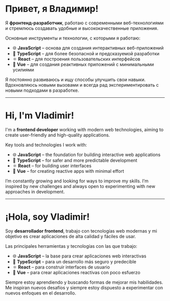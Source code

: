 # Привет, я Владимир!

Я **фронтенд-разработчик**, работаю с современными веб-технологиями и стремлюсь создавать удобные и высококачественные приложения.

Основные инструменты и технологии, с которыми я работаю:

- 🌐 **JavaScript** – основа для создания интерактивных веб-приложений
- 🔧 **TypeScript** – для более безопасной и предсказуемой разработки
- ⚛️ **React** – для построения пользовательских интерфейсов
- 🔄 **Vue** – для создания реактивных приложений с минимальными усилиями

Я постоянно развиваюсь и ищу способы улучшить свои навыки. Вдохновляюсь новыми вызовами и всегда рад экспериментировать с новыми подходами в разработке.

---

# Hi, I'm Vladimir!

I'm a **frontend developer** working with modern web technologies, aiming to create user-friendly and high-quality applications.

Key tools and technologies I work with:

- 🌐 **JavaScript** – the foundation for building interactive web applications
- 🔧 **TypeScript** – for safer and more predictable development
- ⚛️ **React** – for building user interfaces
- 🔄 **Vue** – for creating reactive apps with minimal effort

I’m constantly growing and looking for ways to improve my skills. I’m inspired by new challenges and always open to experimenting with new approaches in development.

---

# ¡Hola, soy Vladimir!

Soy **desarrollador frontend**, trabajo con tecnologías web modernas y mi objetivo es crear aplicaciones de alta calidad y fáciles de usar.

Las principales herramientas y tecnologías con las que trabajo:

- 🌐 **JavaScript** – la base para crear aplicaciones web interactivas
- 🔧 **TypeScript** – para un desarrollo más seguro y predecible
- ⚛️ **React** – para construir interfaces de usuario
- 🔄 **Vue** – para crear aplicaciones reactivas con poco esfuerzo

Siempre estoy aprendiendo y buscando formas de mejorar mis habilidades. Me inspiran nuevos desafíos y siempre estoy dispuesto a experimentar con nuevos enfoques en el desarrollo.

